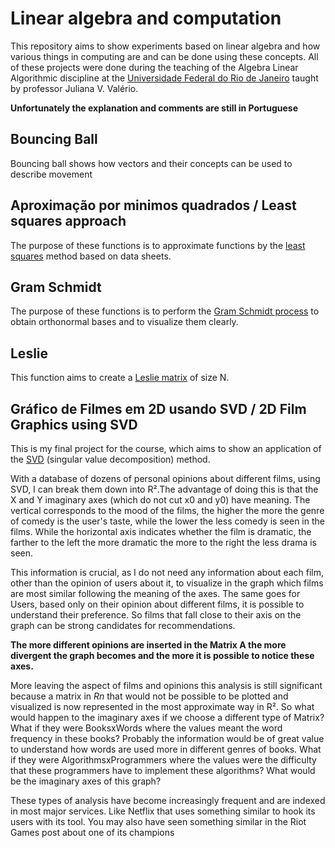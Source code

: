 # Linear algebra and computation
This repository aims to show experiments based on linear algebra and how various things in computing are and can be done using these concepts. All of these projects were done during the teaching of the Algebra Linear Algorithmic discipline at the [Universidade Federal do Rio de Janeiro](https://ufrj.br/en/) taught by professor Juliana V. Valério.

**Unfortunately the explanation and comments are still in Portuguese**

## Bouncing Ball

Bouncing ball shows how vectors and their concepts can be used to describe movement

## Aproximação por minimos quadrados / Least squares approach

The purpose of these functions is to approximate functions by the [least squares](https://en.wikipedia.org/wiki/Least_squares) method based on data sheets.

## Gram Schmidt

The purpose of these functions is to perform the [Gram Schmidt process](https://en.wikipedia.org/wiki/Gram%E2%80%93Schmidt_process) to obtain orthonormal bases and to visualize them clearly.

## Leslie
This function aims to create a [Leslie matrix](https://en.wikipedia.org/wiki/Leslie_matrix) of size N.

## Gráfico de Filmes em 2D usando SVD / 2D Film Graphics using SVD

This is my final project for the course, which aims to show an application of the [SVD](https://en.wikipedia.org/wiki/Singular_value_decomposition) (singular value decomposition) method. 

With a database of dozens of personal opinions about different films, using SVD, I can break them down into R².The advantage of doing this is that the X and Y imaginary axes (which do not cut x0 and y0) have meaning. The vertical corresponds to the mood of the films, the higher the more the genre of comedy is the user's taste, while the lower the less comedy is seen in the films. While the horizontal axis indicates whether the film is dramatic, the farther to the left the more dramatic the more to the right the less drama is seen.

This information is crucial, as I do not need any information about each film, other than the opinion of users about it, to visualize in the graph which films are most similar following the meaning of the axes. The same goes for Users, based only on their opinion about different films, it is possible to understand their preference. So films that fall close to their axis on the graph can be strong candidates for recommendations.

**The more different opinions are inserted in the Matrix A the more divergent the graph becomes and the more it is possible to notice these axes.**

More leaving the aspect of films and opinions this analysis is still significant because a matrix in *Rn* that would not be possible to be plotted and visualized is now represented in the most approximate way in R². So what would happen to the imaginary axes if we choose a different type of Matrix? What if they were BooksxWords where the values meant the word frequency in these books? Probably the information would be of great value to understand how words are used more in different genres of books. What if they were AlgorithmsxProgrammers where the values were the difficulty that these programmers have to implement these algorithms? What would be the imaginary axes of this graph?

These types of analysis have become increasingly frequent and are indexed in most major services. Like Netflix that uses something similar to hook its users with its tool. You may also have seen something similar in the Riot Games post about one of its champions


